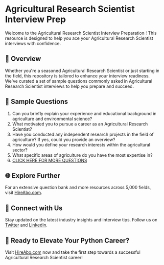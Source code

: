 # Agricultural Research Scientist Interview Prep

Welcome to the Agricultural Research Scientist Interview Preparation ! This resource is designed to help you ace your Agricultural Research Scientist interviews with confidence.

## 🚀 Overview

Whether you're a seasoned Agricultural Research Scientist or just starting in the field, this repository is tailored to enhance your interview readiness. We've curated a set of sample questions commonly asked in Agricultural Research Scientist interviews to help you prepare and succeed.

## 📝 Sample Questions

1. Can you briefly explain your experience and educational background in agriculture and environmental science?
2. What motivated you to pursue a career as an Agricultural Research Scientist?
3. Have you conducted any independent research projects in the field of agriculture? If yes, could you provide an overview?
4. How would you define your research interests within the agricultural sector?
5. What specific areas of agriculture do you have the most expertise in?
6. [CLICK HERE FOR MORE QUESTIONS](https://hireabo.com/job/10_0_33/Agricultural%20Research%20Scientist)

## 🌐 Explore Further

For an extensive question bank and more resources across 5,000 fields, visit [HireAbo.com](https://www.hireabo.com).

## 📱 Connect with Us

Stay updated on the latest industry insights and interview tips. Follow us on [Twitter](https://twitter.com/hireabo) and [LinkedIn](https://www.linkedin.com/in/hire-abo-3609972a8/).

## 🚀 Ready to Elevate Your Python Career?

Visit [HireAbo.com](https://www.hireabo.com) now and take the first step towards a successful Agricultural Research Scientist career!